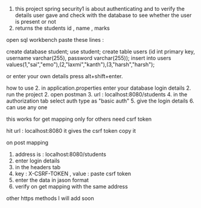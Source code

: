 1. this project spring security1 is about authenticating and to verify the details user gave and check with the database to see whether the user is present or not
2. returns the students id , name , marks
 
open sql workbench paste these lines :

create database student;
use student;
create table users (id int primary key, username varchar(255), password varchar(255));
insert into users values(1,"sai","emo"),(2,"laxmi","kanth"),(3,"harsh","harsh");

or enter your own details
press alt+shift+enter.

how to use
2. in application.properties enter your database login details
2. run the project
2. open postman
3. url : localhost:8080/students
4. in the authorization tab select auth type as "basic auth"
5. give the login details 
6. can use any one

this works for get mapping  only for others need csrf token

hit url : localhost:8080
it gives the csrf token copy it

on post mapping 
1. address is : localhost:8080/students
2. enter login details
3. in the headers tab 
4. key : X-CSRF-TOKEN , value : paste csrf token
5. enter the data in jason format 
6. verify on get mapping with the same address

other https methods I will add soon
